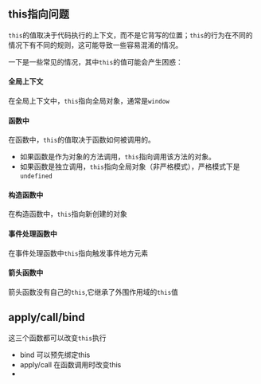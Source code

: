 
## this指向问题

`this`的值取决于代码执行的上下文，而不是它背写的位置；`this`的行为在不同的情况下有不同的规则，这可能导致一些容易混淆的情况。

一下是一些常见的情况，其中`this`的值可能会产生困惑：
#### 全局上下文

在全局上下文中，`this`指向全局对象，通常是`window`

#### 函数中

在函数中，`this`的值取决于函数如何被调用的。

- 如果函数是作为对象的方法调用，`this`指向调用该方法的对象。
- 如果函数是独立调用，`this`指向全局对象（非严格模式），严格模式下是`undefined`

#### 构造函数中

在构造函数中，`this`指向新创建的对象

#### 事件处理函数中

在事件处理函数中`this`指向触发事件地方元素

#### 箭头函数中

箭头函数没有自己的`this`,它继承了外围作用域的`this`值


## apply/call/bind

这三个函数都可以改变`this`执行

- bind 可以预先绑定this
- apply/call 在函数调用时改变this
- 

